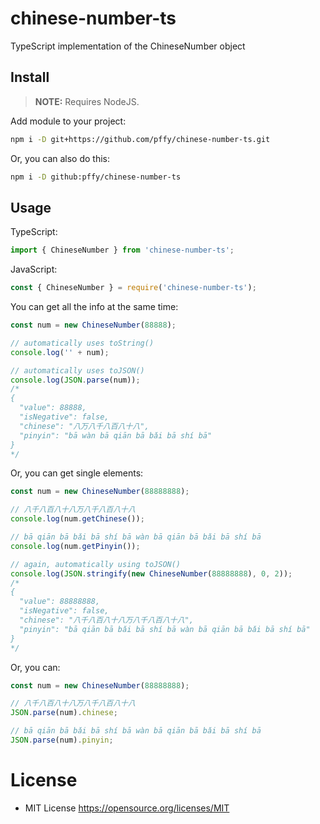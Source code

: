 # chinese-number-ts
TypeScript implementation of the ChineseNumber object

## Install

> **NOTE:** Requires NodeJS.

Add module to your project:

```bash
npm i -D git+https://github.com/pffy/chinese-number-ts.git
```

Or, you can also do this:

```bash
npm i -D github:pffy/chinese-number-ts
```

## Usage

TypeScript:
```typescript
import { ChineseNumber } from 'chinese-number-ts';
```

JavaScript:
```javascript
const { ChineseNumber } = require('chinese-number-ts');
```

You can get all the info at the same time:
```javascript
const num = new ChineseNumber(88888);

// automatically uses toString()
console.log('' + num);

// automatically uses toJSON()
console.log(JSON.parse(num));
/*
{
  "value": 88888,
  "isNegative": false,
  "chinese": "八万八千八百八十八",
  "pinyin": "bā wàn bā qiān bā bǎi bā shí bā"
}
*/
```

Or, you can get single elements:
```javascript
const num = new ChineseNumber(88888888);

// 八千八百八十八万八千八百八十八
console.log(num.getChinese());

// bā qiān bā bǎi bā shí bā wàn bā qiān bā bǎi bā shí bā
console.log(num.getPinyin());

// again, automatically using toJSON()
console.log(JSON.stringify(new ChineseNumber(88888888), 0, 2));
/*
{
  "value": 88888888,
  "isNegative": false,
  "chinese": "八千八百八十八万八千八百八十八",
  "pinyin": "bā qiān bā bǎi bā shí bā wàn bā qiān bā bǎi bā shí bā"
}
*/
```

Or, you can:
```javascript
const num = new ChineseNumber(88888888);

// 八千八百八十八万八千八百八十八
JSON.parse(num).chinese;

// bā qiān bā bǎi bā shí bā wàn bā qiān bā bǎi bā shí bā
JSON.parse(num).pinyin;
````

# License
  + MIT License https://opensource.org/licenses/MIT
